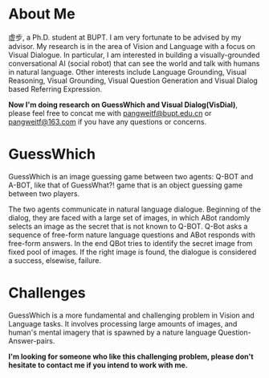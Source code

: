 # About Me
虚步, a Ph.D. student at BUPT. I am very fortunate to be advised by my advisor. My research is in the area of Vision and Language with a focus on Visual Dialogue. In particular, I am interested in building a visually-grounded conversational AI (social robot) that can see the world and talk with humans in natural language. Other interests include Language Grounding, Visual Reasoning, Visual Grounding, Visual Question Generation and Visual Dialog based Referring Expression.

<b>Now I'm doing research on GuessWhich and Visual Dialog(VisDial)</b>, please feel free to concat me with pangweitf@bupt.edu.cn or pangweitf@163.com if you have any questions or concerns.

# GuessWhich
GuessWhich is an image guessing game between two agents: Q-BOT and A-BOT, like that of GuessWhat?! game that is an object guessing game between two players.

The two agents communicate in natural language dialogue. Beginning of the dialog, they are faced with a large set of images, in which ABot randomly selects an image as the secret that is not known to Q-BOT. Q-Bot asks a sequence of free-form nature language questions and ABot responds with free-form answers. In the end QBot tries to identify the secret image from fixed pool of images. If the right image is found, the dialogue is considered a success, elsewise, failure.

# Challenges
GuessWhich is a more fundamental and challenging problem in Vision and Language tasks. It involves processing large amounts of images, and human's mental imagery that is spawned by a nature language Question-Answer-pairs.

<b>I'm looking for someone who like this challenging problem, please don't hesitate to contact me if you intend to work with me.</b>


